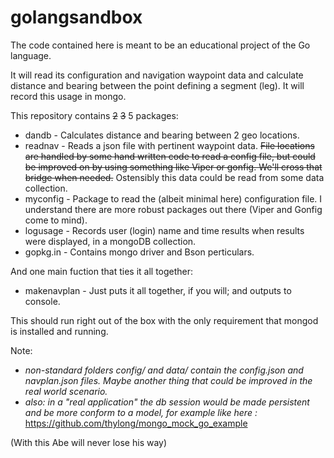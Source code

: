 # golangsandbox

The code contained here is meant to be an educational project of the Go language.

It will read its configuration and navigation waypoint data and calculate distance and bearing between the point defining a segment (leg). It will record this usage in mongo.


This repository contains ~~2~~ ~~3~~ 5 packages:

* dandb - Calculates distance and bearing between 2 geo locations.
* readnav - Reads a json file with pertinent waypoint data. ~~File locations are handled by some hand written code to read a config file, but could be improved on by using something like Viper or gonfig. We'll cross that bridge when needed.~~ Ostensibly this data could be read from some data collection.
* myconfig - Package to read the (albeit minimal here) configuration file. I understand there are more robust packages out there (Viper and Gonfig come to mind).
* logusage - Records user (login) name and time results when results were displayed, in a mongoDB collection.
* gopkg.in - Contains mongo driver and Bson perticulars.


And one main fuction that ties it all together:

* makenavplan - Just puts it all together, if you will; and outputs to console.


This should run right out of the box with the only requirement that mongod is installed and running.


Note: 
* _non-standard folders config/ and data/ contain the config.json and navplan.json files. Maybe another thing that could be improved in the real world scenario._
* _also: in a "real application" the db session would be made persistent and be more conform to a model, for example like here :_ https://github.com/thylong/mongo_mock_go_example


(With this Abe will never lose his way)

